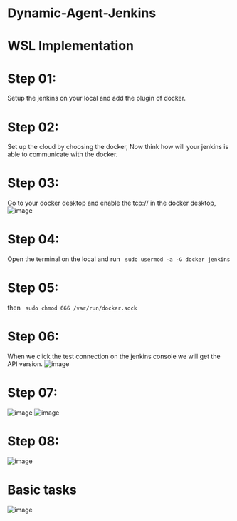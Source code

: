 # Dynamic-Agent-Jenkins
# WSL Implementation
# Step 01:
 Setup the jenkins on your local and add the plugin of docker.
# Step 02:
 Set up the cloud by choosing the docker, Now think how will your jenkins is able to communicate with the docker.
# Step 03:
 Go to your docker desktop and enable the tcp:// in the docker desktop, 
![image](https://github.com/ilove1DevOps/Dynamic-Agent-Jenkins/assets/128630024/97fffa13-b1db-41d3-8931-5652586f7d03)
# Step 04: 
Open the terminal on the local and run ``` sudo usermod -a -G docker jenkins```
# Step 05:
 then ``` sudo chmod 666 /var/run/docker.sock```
# Step 06:
 When we click the test connection on the jenkins console we will get the API version.
![image](https://github.com/ilove1DevOps/Dynamic-Agent-Jenkins/assets/128630024/e4bdb7a0-e470-4942-92d7-207bd9dcda0c)

# Step 07: 
![image](https://github.com/ilove1DevOps/Dynamic-Agent-Jenkins/assets/128630024/f67af659-9605-40a6-bacb-fa1f0701790f)
![image](https://github.com/ilove1DevOps/Dynamic-Agent-Jenkins/assets/128630024/46f9a20f-fa73-4955-9372-2bbec496b1c9)

# Step 08:
![image](https://github.com/ilove1DevOps/Dynamic-Agent-Jenkins/assets/128630024/89d6c367-2692-4231-bd4c-dfdb0fcff69f)






# Basic tasks
![image](https://github.com/ilove1DevOps/Dynamic-Agent-Jenkins/assets/128630024/58495015-946e-41dd-99b8-754032371189)
